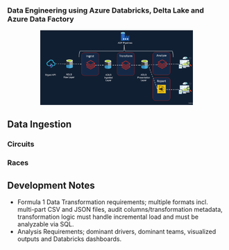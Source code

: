 ### Data Engineering using Azure Databricks, Delta Lake and Azure Data Factory
<div style="text-align:center">
  <img src="https://github.com/JohannesJolkkonen/AzureDatabricks-Demo/blob/master/images/architecture.png" width=70% height=70%/>
</div>

## Data Ingestion
### Circuits 
### Races

## Development Notes

- Formula 1 Data Transformation requirements; multiple formats incl. multi-part CSV and JSON files, audit columns/transformation metadata, transformation logic must handle incremental load and must be analyzable via SQL.
- Analysis Requirements; dominant drivers, dominant teams, visualized outputs and Databricks dashboards.
